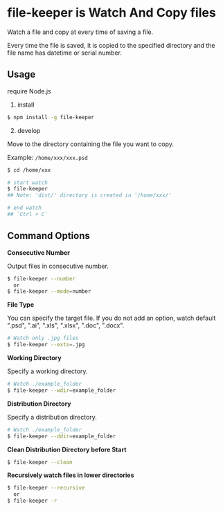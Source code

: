 # file-keeper is Watch And Copy files

Watch a file and copy at every time of saving a file.

Every time the file is saved, it is copied to the specified directory and the file name has datetime or serial number.

## Usage

require Node.js

1. install

```bash
$ npm install -g file-keeper
```

2. develop

Move to the directory containing the file you want to copy.

Example: 
  `/home/xxx/xxx.psd`

```bash
$ cd /home/xxx

# start watch
$ file-keeper
## Note: 'dist/' directory is created in '/home/xxx/'

# end watch
## `Ctrl + C`
```

## Command Options

**Consecutive Number**

Output files in consecutive number.

```bash
$ file-keeper --number
  or
$ file-keeper --mode=number
```

**File Type**

You can specify the target file.
If you do not add an option, watch default ".psd", ".ai", ".xls", ".xlsx", ".doc", ".docx".

```bash
# Watch only .jpg files
$ file-keeper --exts=.jpg
```

**Working Directory**

Specify a working directory.

```bash
# Watch ./example_folder
$ file-keeper --wdir=example_folder
```

**Distribution Directory**

Specify a distribution directory.

```bash
# Watch ./example_folder
$ file-keeper --ddir=example_folder
```

**Clean Distribution Directory before Start**

```bash
$ file-keeper --clean
```

**Recursively watch files in lower directories**

```bash
$ file-keeper --recursive
  or
$ file-keeper -r
```
